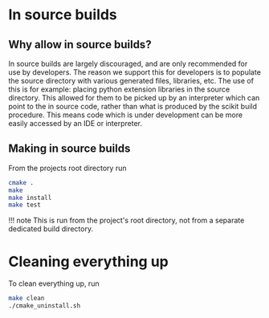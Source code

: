 # In source builds


## Why allow in source builds?

In source builds are largely discouraged, and are only 
recommended for use by developers. The reason we support this 
for developers is to populate the source directory with various 
generated files, libraries, etc. The use of this is for example:
placing python extension libraries in the source directory. 
This allowed for them to be picked up by an interpreter
which can point to the in source code, rather than what is 
produced by the scikit build procedure. This means code
which is under development can be more easily accessed by
an IDE or interpreter. 

## Making in source builds

From the projects root directory run 
```bash
cmake .
make 
make install
make test 
```

!!! note 
    This is run from the project's root directory, not from a 
    separate dedicated build directory.

# Cleaning everything up

To clean everything up, run 
```bash
make clean
./cmake_uninstall.sh
```

